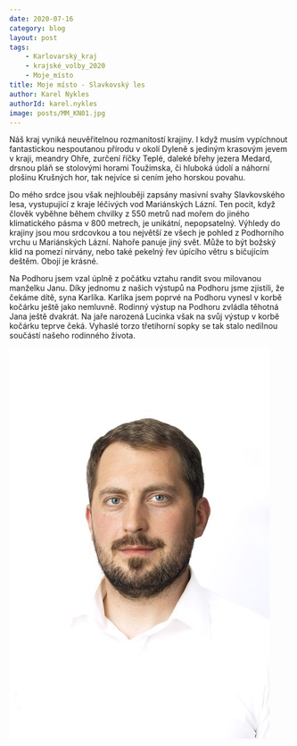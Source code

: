 ```yaml
---
date: 2020-07-16
category: blog
layout: post
tags:
    - Karlovarský_kraj
    - krajské_volby_2020
    - Moje_místo
title: Moje místo - Slavkovský les
author: Karel Nykles
authorId: karel.nykles
image: posts/MM_KN01.jpg
---
```

Náš kraj vyniká neuvěřitelnou rozmanitostí krajiny. I když musím vypíchnout fantastickou nespoutanou přírodu v okolí Dyleně s jediným krasovým jevem v kraji, meandry Ohře, zurčení říčky Teplé, daleké břehy jezera Medard, drsnou pláň se stolovými horami Toužimska, či hluboká údolí a náhorní plošinu Krušných hor, tak nejvíce si cením jeho horskou povahu.

Do mého srdce jsou však nejhlouběji zapsány masivní svahy Slavkovského lesa, vystupující z kraje léčivých vod Mariánských Lázní. Ten pocit, když člověk vyběhne během chvilky z 550 metrů nad mořem do jiného klimatického pásma v 800 metrech, je unikátní, nepopsatelný. Výhledy do krajiny jsou mou srdcovkou a tou největší ze všech je pohled z Podhorního vrchu u Mariánských Lázní. Nahoře panuje jiný svět. Může to být božský klid na pomezí nirvány, nebo také pekelný řev úpícího větru s bičujícím deštěm. Obojí je krásné.

Na Podhoru jsem vzal úplně z počátku vztahu randit svou milovanou manželku Janu. Díky jednomu z našich výstupů na Podhoru jsme zjistili, že čekáme dítě, syna Karlíka. Karlíka jsem poprvé na Podhoru vynesl v korbě kočárku ještě jako nemluvně. Rodinný výstup na Podhoru zvládla těhotná Jana ještě dvakrát. Na jaře narozená Lucinka však na svůj výstup v korbě kočárku teprve čeká. Vyhaslé torzo třetihorní sopky se tak stalo nedílnou součástí našeho rodinného života.

![](/assets/img/posts/Karel_Nykles_2020.jpg)
